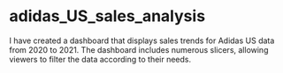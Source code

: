 # adidas_US_sales_analysis
I have created a dashboard that displays sales trends for Adidas US data from 2020 to 2021. The dashboard includes numerous slicers, allowing viewers to filter the data according to their needs.
